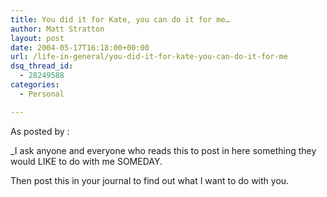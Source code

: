```yaml
---
title: You did it for Kate, you can do it for me…
author: Matt Stratton
layout: post
date: 2004-05-17T16:18:00+00:00
url: /life-in-general/you-did-it-for-kate-you-can-do-it-for-me
dsq_thread_id:
  - 28249588
categories:
  - Personal

---
```

As posted by :

_I ask anyone and everyone who reads this to post in here something they would LIKE to do with me SOMEDAY.</p> 

Then post this in your journal to find out what I want to do with you.</em>